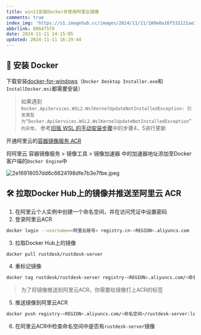 ```yaml
---
title: win11安装Docker并使用阿里云镜像
comments: true
index_img: 'https://s1.imagehub.cc/images/2024/11/11/180e0a10f532121ae32a86b7c5ab0820.jpeg'
abbrlink: 806475f8
date: 2024-11-11 14:15:05
updated: 2024-11-11 16:29:44
---
```


## 📌 安装 Docker

下载安装[docker-for-windows](https://mirrors.aliyun.com/docker-toolbox/windows/docker-for-windows/?spm=a2c6h.25603864.0.0.62142767RbeKkn)（`Docker Desktop Installer.exe`和`InstallDocker.msi`都需要安装）

> 如果遇到 `Docker.ApiServices.WSL2.WslKernelUpdateNotInstalledException: 引发类型为“Docker.ApiServices.WSL2.WslKernelUpdateNotInstalledException”的异常。` 参考[旧版 WSL 的手动安装步骤](https://learn.microsoft.com/zh-cn/windows/wsl/install-manual#step-4---download-the-linux-kernel-update-package)中的步骤4，5进行更新

开通阿里云的[容器镜像服务 ACR](https://www.aliyun.com/product/acr?spm=5176.28508143.nav-dropdown-menu-0.18.2e24154aJ5PVwH&scm=20140722.X_data-fc74d748373cbc5db058._.V_1)

将阿里云 容器镜像服务 > 镜像工具 > 镜像加速器 中的加速器地址添加至Docker客户端的`Docker Engine`中

![2e16918057dd6c6624198dfe7b3e7fbe.jpeg](https://s1.imagehub.cc/images/2024/07/05/2e16918057dd6c6624198dfe7b3e7fbe.jpeg)

## 🛠️ 拉取Docker Hub上的镜像并推送至阿里云 ACR

1. 在阿里云个人实例中创建一个命名空间，并在访问凭证中设置密码
2. 登录阿里云ACR
```bash
docker login --username=<阿里云账号> registry.cn-<REGION>.aliyuncs.com
```
3. 拉取Docker Hub上的镜像
```bash
docker pull rustdesk/rustdesk-server
```
4. 重标记镜像
```bash
docker tag rustdesk/rustdesk-server registry-<REGION>.aliyuncs.com/<命名空间>/rustdesk-server:latest
```

> 为了将镜像推送到阿里云ACR，你需要给镜像打上ACR的标签

5. 推送镜像到阿里云ACR
```bash
docker push registry-<REGION>.aliyuncs.com/<命名空间>/rustdesk-server:latest
```
6. 在阿里云ACR中检查命名空间中是否有`rustdesk-server`镜像
